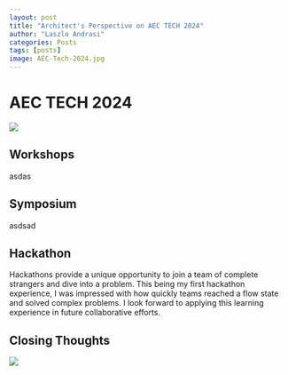 ```yaml
---
layout: post
title: "Architect's Perspective on AEC TECH 2024"
author: "Laszlo Andrasi"
categories: Posts
tags: [posts]
image: AEC-Tech-2024.jpg
---
```


# AEC TECH 2024

<img src="https://laz-ap.github.io/thoughts/assets/img/AEC Tech - Event Image.png">



## Workshops

asdas

## Symposium

asdsad


## Hackathon

Hackathons provide a unique opportunity to join a team of complete strangers and dive into a problem. This being my first hackathon experience, I was impressed with how quickly teams reached a flow state and solved complex problems. I look forward to applying this learning experience in future collaborative efforts.

## Closing Thoughts

<img src="https://laz-ap.github.io/thoughts/assets/img/PW_AEC_Symposium.jpg">
